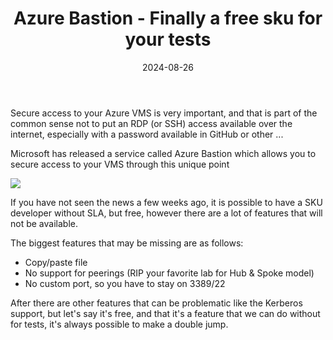 ﻿---
layout: post
title: Azure Bastion - Finally a free sku for your tests
date: 2024-08-26
categories: [ "Azure", "Bastion" ]
githubcommentIdtoreplace: 
---

Secure access to your Azure VMS is very important, and that is part of the common sense not to put an RDP (or SSH) access available over the internet, especially with a password available in GitHub or other ...

Microsoft has released a service called Azure Bastion which allows you to secure access to your VMS through this unique point

![](https://cdn-dynmedia-1.microsoft.com/is/image/microsoftcorp/Bastion-Image-Resized?resMode=sharp2&op_usm=1.5,0.65,15,0&wid=1800&qlt=100&fmt=png-alpha&fit=constrain)

If you have not seen the news a few weeks ago, it is possible to have a SKU developer without SLA, but free, however there are a lot of features that will not be available.

The biggest features that may be missing are as follows:

- Copy/paste file
- No support for peerings (RIP your favorite lab for Hub & Spoke model)
- No custom port, so you have to stay on 3389/22

After there are other features that can be problematic like the Kerberos support, but let's say it's free, and that it's a feature that we can do without for tests, it's always possible to make a double jump.

